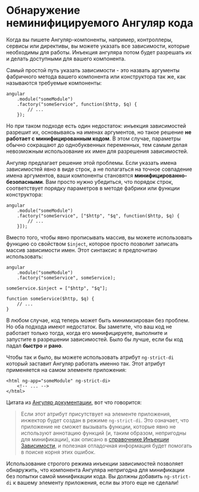 # Обнаружение неминифицируемого Ангуляр кода

Когда вы пишете Ангуляр-компоненты, например, контроллеры, сервисы или директивы, вы можете указать все зависимости, которые необходимы для работы. Инъекция ангуляра потом будет разрешать их и делать доступными для вашего компонента.

Самый простой путь указать зависимости - это назвать аргументы фабричного метода вашего компонента или конструктора так же, как называются требуемые компоненты:

    angular
        .module("someModule")
        .factory("someService", function($http, $q) {
            // ...
        });

Но при таком подходе есть один недостаток: инъекция зависимостей разрешит их, основываясь на именах аргументов, но такое решение **не работает с минифицированным кодом**. В этом случае, параметры обычно сокращают до однобуквенных переменных, тем самым делая невозможным использование их имен для разрешения зависимостей.

Ангуляр предлагает решение этой проблемы. Если указать имена зависимостей явно в виде строк, а не полагаться на точное совпадение имена аргументов, ваши компоненты становятся **минифицированно-безопасными**. Вам просто нужно убедиться, что порядок строк, соответствует порядку параметров в методе фабрики или функции конструктора:

    angular
        .module("someModule")
        .factory("someService", ["$http", "$q", function($http, $q) {
            // ...
        }]);

Вместо того, чтобы явно прописывать массив, вы можете использовать функцию со свойством `$inject`, которое просто позволит записать массив зависимости имен. Этот синтаксис я предпочитаю использовать:

    angular
        .module("someModule")
        .factory("someService", someService);
    
    someService.$inject = ["$http", "$q"];
    
    function someService($http, $q) {
        // ...
    }

В любом случае, код теперь может быть минимизирован без проблем. Но оба подхода имеют недостаток. Вы заметите, что ваш код не работает только тогда, когда его минифицируете, выполните и запустите в разрешении зависимостей. Было бы лучше, если бы код падал **быстро** и **рано**.

Чтобы так и было, вы можете использовать атрибут `ng-strict-di` который заставит Ангуляр работать именно так. Этот атрибут применяется на самом элементе приложения:

    <html ng-app="someModule" ng-strict-di>
        <!-- ... -->
    </html>

Цитата из [Ангуляр документации][1], вот что говорится:

> Если этот атрибут присутствует на элементе приложения, инжектор будет создан в режиме `ng-strict-di`. Это означает, что приложение не сможет вызывать функции, которые явно не используют аннотацию функций (и, таким образом, непригодны для минификации), как описано в [справочнике Инъекции Зависимости][2], и полезная отладочная информация будет помогать в поиске корня этих ошибок.

Использование строгого режима инъекции зависимостей позволяет обнаружить, что компонента Ангуляра непригодна для минификации без попытки самой минификации кода. Вы должны добавить `ng-strict-di` к вашему элементу приложения, если вы этого еще не сделали!

 [1]: https://docs.angularjs.org/api/ng/directive/ngApp
 [2]: https://docs.angularjs.org/guide/di
 [3]: https://twitter.com/share